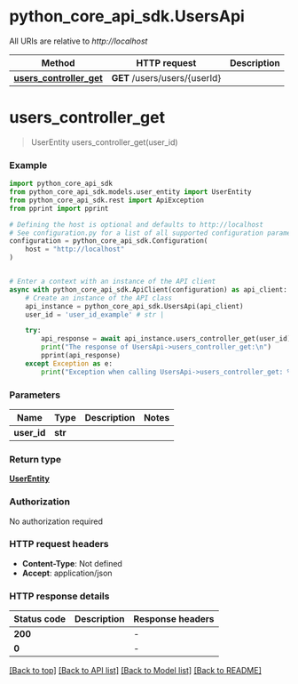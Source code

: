 # python_core_api_sdk.UsersApi

All URIs are relative to *http://localhost*

Method | HTTP request | Description
------------- | ------------- | -------------
[**users_controller_get**](UsersApi.md#users_controller_get) | **GET** /users/users/{userId} | 


# **users_controller_get**
> UserEntity users_controller_get(user_id)



### Example


```python
import python_core_api_sdk
from python_core_api_sdk.models.user_entity import UserEntity
from python_core_api_sdk.rest import ApiException
from pprint import pprint

# Defining the host is optional and defaults to http://localhost
# See configuration.py for a list of all supported configuration parameters.
configuration = python_core_api_sdk.Configuration(
    host = "http://localhost"
)


# Enter a context with an instance of the API client
async with python_core_api_sdk.ApiClient(configuration) as api_client:
    # Create an instance of the API class
    api_instance = python_core_api_sdk.UsersApi(api_client)
    user_id = 'user_id_example' # str | 

    try:
        api_response = await api_instance.users_controller_get(user_id)
        print("The response of UsersApi->users_controller_get:\n")
        pprint(api_response)
    except Exception as e:
        print("Exception when calling UsersApi->users_controller_get: %s\n" % e)
```



### Parameters


Name | Type | Description  | Notes
------------- | ------------- | ------------- | -------------
 **user_id** | **str**|  | 

### Return type

[**UserEntity**](UserEntity.md)

### Authorization

No authorization required

### HTTP request headers

 - **Content-Type**: Not defined
 - **Accept**: application/json

### HTTP response details

| Status code | Description | Response headers |
|-------------|-------------|------------------|
**200** |  |  -  |
**0** |  |  -  |

[[Back to top]](#) [[Back to API list]](../README.md#documentation-for-api-endpoints) [[Back to Model list]](../README.md#documentation-for-models) [[Back to README]](../README.md)

